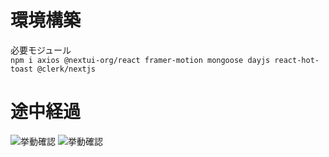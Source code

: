# 環境構築

必要モジュール  
`npm i axios @nextui-org/react framer-motion mongoose dayjs react-hot-toast @clerk/nextjs`

# 途中経過

![挙動確認](README用.gif)
![挙動確認](README用2.gif)
